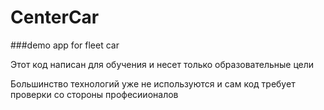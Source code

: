 # CenterCar
###demo app for fleet car

Этот код написан для обучения и несет только образовательные цели 

Большинство технологий уже не используются и сам код требует проверки со стороны професиионалов  
